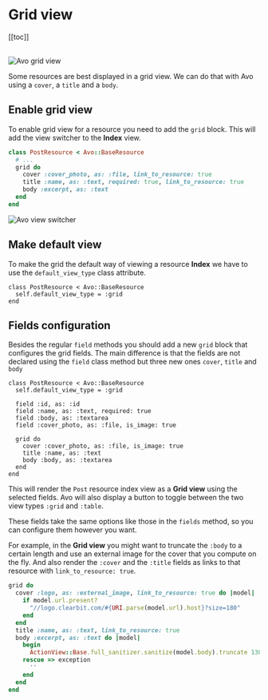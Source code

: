 # Grid view

[[toc]]

<br />
<img :src="('/assets/img/grid-view.jpg')" alt="Avo grid view" class="border mb-4" />

Some resources are best displayed in a grid view. We can do that with Avo using a `cover`, a `title` and a `body`.

## Enable grid view

To enable grid view for a resource you need to add the `grid` block. This will add the view switcher to the **Index** view.

```ruby
class PostResource < Avo::BaseResource
  # ...
  grid do
    cover :cover_photo, as: :file, link_to_resource: true
    title :name, as: :text, required: true, link_to_resource: true
    body :excerpt, as: :text
  end
end
```

<img :src="('/assets/img/view-switcher.jpg')" alt="Avo view switcher" class="border mb-4" />

## Make default view

To make the grid the default way of viewing a resource **Index** we have to use the `default_view_type` class attribute.

```ruby{7}
class PostResource < Avo::BaseResource
  self.default_view_type = :grid
end
```

## Fields configuration

Besides the regular `field` methods you should add a new `grid` block that configures the grid fields. The main difference is that the fields are not declared using the `field` class method but three new ones `cover`, `title` and `body`


```ruby{7-11}
class PostResource < Avo::BaseResource
  self.default_view_type = :grid

  field :id, as: :id
  field :name, as: :text, required: true
  field :body, as: :textarea
  field :cover_photo, as: :file, is_image: true

  grid do
    cover :cover_photo, as: :file, is_image: true
    title :name, as: :text
    body :body, as: :textarea
  end
end
```

This will render the `Post` resource index view as a **Grid view** using the selected fields. Avo will also display a button to toggle between the two view types `:grid` and `:table`.

These fields take the same options like those in the `fields` method, so you can configure them however you want.

For example, in the **Grid view** you might want to truncate the `:body` to a certain length and use an external image for the cover that you compute on the fly. And also render the `:cover` and the `:title` fields as links to that resource with `link_to_resource: true`.

```ruby
grid do
  cover :logo, as: :external_image, link_to_resource: true do |model|
    if model.url.present?
      "//logo.clearbit.com/#{URI.parse(model.url).host}?size=180"
    end
  end
  title :name, as: :text, link_to_resource: true
  body :excerpt, as: :text do |model|
    begin
      ActionView::Base.full_sanitizer.sanitize(model.body).truncate 130
    rescue => exception
      ''
    end
  end
end
```
